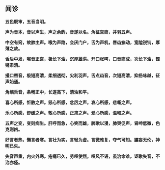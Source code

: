 ## 闻诊

**五色既审，五音当明。**

**声为音本，音以声生，声之余韵，音遂以名。角征宫商，并羽五声。**

**中空有窍，故肺主声。喉为声路，会厌门户，舌为声机，唇齿搧动，宽隘锐钝，厚薄之故。**

 **舌后中发，喉音正宫，极长下浊，沉厚雄洪。开口张㗁，口音商成，次长下浊，铿锵肃清。**

**撮口唇音，极短高清，柔细透彻，尖利羽声。舌点齿音，次短高清，抑扬咏越，征声始通。**

**角缩舌音，条畅正中，长遂高下，清浊和平。** 

**喜心所感，忻散之声。怒心所感，忿厉之声。哀心所感，悲嘶之声。**

**乐心所感，舒缓之声。敬心所感，正肃之声。爱心所感，温和之声。**

**五声之变，变则病生。肝呼而急，心笑而雄，脾歌以漫，肺哭促声，肾呻低微，色克则凶。**

**好言者热，懒言者寒。言壮为实，言轻为虚。言微难复，夺气可知。讝妄无伦，神明已失。**

**失音声重，内火外寒。疮痛已久，劳哑使然。哑风不语，虽治命难。讴歌失音，不治亦痊。**